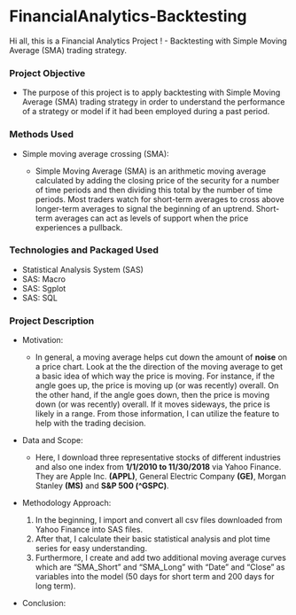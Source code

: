# FinancialAnalytics-Backtesting
Hi all, this is a Financial Analytics Project ! - Backtesting with Simple Moving Average (SMA) trading strategy.


### Project Objective

* The purpose of this project is to apply backtesting with Simple Moving Average (SMA) trading strategy in order to understand  the performance of a strategy or model if it had been employed during a past period. 


### Methods Used

* Simple moving average crossing (SMA):

  -  Simple Moving Average (SMA) is an arithmetic moving average calculated by adding the closing price of the security for a number of time periods and then dividing this total by the number of time periods. Most traders watch for short-term averages to cross above longer-term averages to signal the beginning of an uptrend. Short-term averages can act as levels of support when the price experiences a pullback.


### Technologies and Packaged Used

* Statistical Analysis System (SAS)
* SAS: Macro
* SAS: Sgplot
* SAS: SQL

### Project Description

* Motivation:
  - In general, a moving average helps cut down the amount of **noise** on a price chart. Look at the the direction of the moving average to get a basic idea of which way the price is moving. For instance, if the angle goes up, the price is moving up (or was recently) overall. On the other hand, if the angle goes down, then the price is moving down (or was recently) overall. If it moves sideways, the price is likely in a range. From those information, I can utilize the feature to help with the trading decision.
  
* Data and Scope:
  - Here, I download three representative stocks of different industries and also one index from **1/1/2010 to 11/30/2018** via Yahoo Finance. They are Apple Inc. **(APPL)**, General Electric Company **(GE)**, Morgan Stanley **(MS)** and **S&P 500 (^GSPC)**. 

* Methodology Approach:
  1. In the beginning, I import and convert all csv files downloaded from Yahoo Finance into SAS files. 
  2. After that, I calculate their basic statistical analysis and plot time series for easy understanding.
  3. Furthermore, I create and add two additional moving average curves which are “SMA_Short” and “SMA_Long” with “Date” and “Close” as variables into the model (50 days for short term and 200 days for long term).

* Conclusion:







